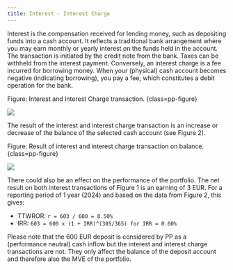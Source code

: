 ```yaml
---
title: Interest - Interest Charge
---
```


Interest is the compensation received for lending money, such as depositing funds into a cash account. It reflects a traditional bank arrangement where you may earn monthly or yearly interest on the funds held in the account. The transaction is initiated by the credit note from the bank. Taxes can be withheld from the interest payment. Conversely, an interest charge is a fee incurred for borrowing money. When your (physical) cash account becomes negative (indicating borrowing), you pay a fee, which constitutes a debit operation for the bank.

Figure: Interest and Interest Charge transaction. {class=pp-figure}

![](images/interest-interest-charge.svg)

The result of the interest and interest charge transaction is an increase or decrease of the balance of the selected cash account (see Figure 2).

Figure: Result of interest and interest charge transaction on balance.{class=pp-figure}

![](images/interest-interest-charge-balance.png)

There could also be an effect on the performance of the portfolio. The net result on both interest transactions of Figure 1 is an earning of 3 EUR. For a reporting period of 1 year (2024) and based on the data from Figure 2, this gives:

- TTWROR: `r = 603 / 600 = 0.50%`
- IRR: `603 = 600 x (1 + IRR)^(305/365) for IRR = 0.60%`

Please note that the 600 EUR deposit is considered by PP as a (performance neutral) cash inflow but the interest and interest charge transactions are not. They only affect the balance of the deposit account and therefore also the MVE of the portfolio.